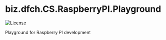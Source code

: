 # biz.dfch.CS.RaspberryPI.Playground
[![License](https://img.shields.io/badge/license-Apache%20License%202.0-blue.svg)](https://github.com/dfensgmbh/biz.dfch.CS.RaspberryPI.Playground/blob/master/LICENSE)

Playground for Raspberry PI development
